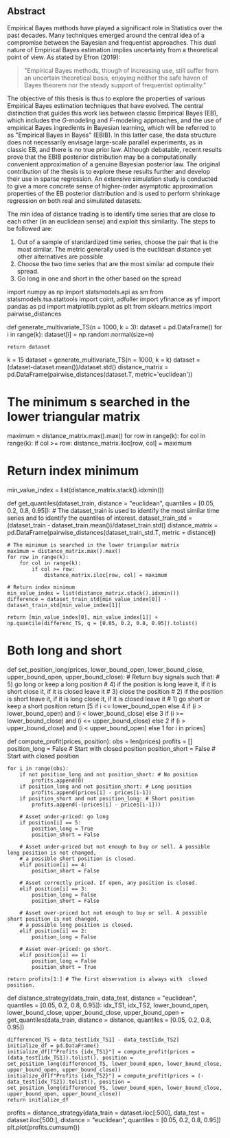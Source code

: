## Abstract

Empirical Bayes methods have played a significant role in Statistics over the past decades. Many techniques emerged around the central idea of a compromise between the Bayesian 
and frequentist approaches. This dual nature of Empirical Bayes estimation implies uncertainty from a theoretical point of view. As stated by Efron (2019):

> "Empirical Bayes methods, though of increasing use, still suffer from an uncertain theoretical basis, enjoying neither the safe haven of Bayes theorem nor the steady support of frequentist optimality."

The objective of this thesis is thus to explore the properties of various Empirical Bayes estimation techniques that have evolved. The central distinction that guides this work 
lies between classic Empirical Bayes (EB), which includes the $G$-modeling and $F$-modeling approaches, and the use of empirical Bayes ingredients in Bayesian learning, which 
will be referred to as "Empirical Bayes in Bayes" (EBIB). 
In this latter case, the data structure does not necessarily envisage large-scale parallel experiments, as in classic EB, and there is no true prior law. Although debatable, 
recent results prove that the EBIB posterior distribution may be a computationally convenient approximation of a genuine Bayesian posterior law. The original contribution of 
the thesis is to explore these results further and develop their use in sparse regression. An extensive simulation study is conducted to give a more concrete sense of 
higher-order asymptotic approximation properties of the EB posterior distribution and is used to perform shrinkage regression on both real and simulated datasets.







The min idea of distance trading is to identify time series that are close to each other (in an euclidean sense) and exploit this similarity. The steps to be followed are:
1) Out of a sample of standardized time series, choose the pair that is the most similar. The metric generally used is the euclidean distance yet other alternatives are possible
2) Choose the two time series that are the most similar ad compute their spread.
3) Go long in one and short in the other based on the spread


import numpy as np
import statsmodels.api as sm
from statsmodels.tsa.stattools import coint, adfuller
import yfinance as yf
import pandas as pd
import matplotlib.pyplot as plt
from sklearn.metrics import pairwise_distances


def generate_multivariate_TS(n = 1000, k = 3):
    dataset = pd.DataFrame()
    for i in range(k):
        dataset[i] = np.random.normal(size=n)

    return dataset

k = 15
dataset = generate_multivariate_TS(n = 1000, k = k)
dataset = (dataset-dataset.mean())/dataset.std()
distance_matrix = pd.DataFrame(pairwise_distances(dataset.T, metric='euclidean'))

# The minimum s searched in the lower triangular matrix
maximum = distance_matrix.max().max()
for row in range(k):
    for col in range(k):
        if col >= row:
            distance_matrix.iloc[row, col] = maximum

# Return index minimum
min_value_index = list(distance_matrix.stack().idxmin())

def get_quantiles(dataset_train, distance = "euclidean", quantiles = [0.05, 0.2, 0.8, 0.95]):
    # The dataset_train is used to identify the most similar time series and to identify the quantiles of interest.
    dataset_train_std = (dataset_train - dataset_train.mean())/dataset_train.std()
    distance_matrix = pd.DataFrame(pairwise_distances(dataset_train_std.T, metric = distance))

    # The minimum is searched in the lower triangular matrix
    maximum = distance_matrix.max().max()
    for row in range(k):
        for col in range(k):
            if col >= row:
                distance_matrix.iloc[row, col] = maximum

    # Return index minimum
    min_value_index = list(distance_matrix.stack().idxmin())
    difference = dataset_train_std[min_value_index[0]] - dataset_train_std[min_value_index[1]]

    return [min_value_index[0], min_value_index[1]] + np.quantile(differenc_TS, q = [0.05, 0.2, 0.8, 0.95]).tolist()

# Both long and short
def set_position_long(prices, lower_bound_open, lower_bound_close, upper_bound_open, upper_bound_close):
    # Return buy signals such that:
    # 5) go long or keep a long position
    # 4) if the position is long leave it, if it is short close it, if it is closed leave it
    # 3) close the position
    # 2) if the position is short leave it, if it is long close it, if it is closed leave it
    # 1) go short or keep a short position
    return [5 if i <= lower_bound_open 
    else 4 if (i > lower_bound_open) and (i < lower_bound_close)
    else 3 if (i >= lower_bound_close) and (i <= upper_bound_close)
    else 2 if (i > upper_bound_close) and (i < upper_bound_open)
    else 1 for i in prices] 

def compute_profit(prices, position):
    obs = len(prices)
    profits = []
    position_long = False  # Start with closed position
    position_short = False # Start with closed position

    for i in range(obs):
        if not position_long and not position_short: # No position
            profits.append(0)
        if position_long and not position_short: # Long position
            profits.append(prices[i] - prices[i-1])
        if position_short and not position_long: # Short position
            profits.append(-(prices[i] - prices[i-1]))

        # Asset under-priced: go long
        if position[i] == 5: 
            position_long = True
            position_short = False

        # Asset under-priced but not enough to buy or sell. A possible long position is not changed, 
        # a possible short position is closed.
        elif position[i] == 4: 
            position_short = False

        # Asset correctly priced. If open, any position is closed.
        elif position[i] == 3:
            position_long = False
            position_short = False

        # Asset over-priced but not enough to buy or sell. A possible short position is not changed, 
        # a possible long position is closed.
        elif position[i] == 2:
            position_long = False

        # Asset over-priced: go short.
        elif position[i] == 1:
            position_long = False
            position_short = True
    
    return profits[1:] # The first observation is always with  closed position.

def distance_strategy(data_train, data_test, distance = "euclidean", quantiles = [0.05, 0.2, 0.8, 0.95]):
    idx_TS1, idx_TS2, lower_bound_open, lower_bound_close, upper_bound_close, upper_bound_open = get_quantiles(data_train, distance = distance, quantiles = [0.05, 0.2, 0.8, 0.95])

    differenced_TS = data_test[idx_TS1] - data_test[idx_TS2]
    initialize_df = pd.DataFrame()
    initialize_df[f"Profits {idx_TS1}"] = compute_profit(prices = (data_test[idx_TS1]).tolist(), position = set_position_long(differenced_TS, lower_bound_open, lower_bound_close, upper_bound_open, upper_bound_close))
    initialize_df[f"Profits {idx_TS2}"] = compute_profit(prices = (-data_test[idx_TS2]).tolist(), position = set_position_long(differenced_TS, lower_bound_open, lower_bound_close, upper_bound_open, upper_bound_close))
    return initialize_df

profits = distance_strategy(data_train = dataset.iloc[:500], data_test = dataset.iloc[500:], 
                            distance = "euclidean", quantiles = [0.05, 0.2, 0.8, 0.95])
plt.plot(profits.cumsum())
